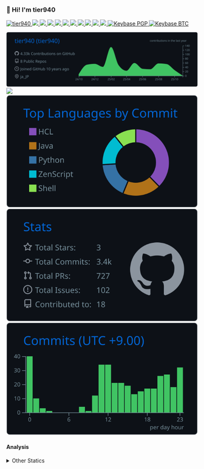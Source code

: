 ### 👋 Hi! I'm tier940

<p align="left"> 
  <a href="https://github.com/tier940/tier940/">
    <img src="https://komarev.com/ghpvc/?username=tier940" alt="tier940" />
  </a>
  <a href="http://twitter.com/tier940">
    <img height="20" src="https://img.shields.io/twitter/follow/tier940?label=Twitter&logo=twitter&style=flat" />
  </a>
  <a href="https://github.com/tier940">
    <img height="20" src="https://img.shields.io/github/followers/tier940?label=follow&logo=github&style=flat" />
  </a>
  <a href="https://www.reddit.com/user/tier940">
    <img height="20" src="https://img.shields.io/reddit/user-karma/combined/tier940?label=Reddit&logo=reddit&style=flat" />
  </a>
  <a href="https://stackoverflow.com/users/17317833/tier940">
    <img height="20" src="https://img.shields.io/stackexchange/stackoverflow/r/17317833?label=StackOverflow&logo=stack-overflow&style=flat" />
  </a>
  <a href="https://zenn.dev/tier940">
    <img height="20" src="https://zenn.badge.nikaera.com/s/tier940/likes" />
  </a>
  <a href="https://zenn.dev/tier940">
    <img height="20" src="https://zenn.badge.nikaera.com/s/tier940/followers" />
  </a>
  <a href="https://zenn.dev/tier940">
    <img height="20" src="https://zenn.badge.nikaera.com/s/tier940/articles" />
  </a>
  <a href="http://qiita.com/tier940">
    <img height="20" src="https://qiita-badge.apiapi.app/s/tier940/posts.svg" />
  </a>
  <a href="http://qiita.com/tier940">
    <img height="20" src="https://qiita-badge.apiapi.app/s/tier940/contributions.svg" />
  </a>
  <a href="https://github.com/tier940/tier940/">
    <img height="20" src="https://github.com/tier940/tier940/actions/workflows/main.yml/badge.svg" />
  </a>
  <a href="https://keybase.io/tier940">
    <img alt="Keybase PGP" src="https://img.shields.io/keybase/pgp/tier940">
  </a>
  <a href="https://keybase.io/tier940">
    <img alt="Keybase BTC" src="https://img.shields.io/keybase/btc/tier940">
  </a>
</p>

[![](https://raw.githubusercontent.com/tier940/tier940/main/profile-summary-card-output/github_dark/0-profile-details.svg)](https://github.com/vn7n24fzkq/github-profile-summary-cards)
[![](https://raw.githubusercontent.com/tier940/tier940/main/profile-summary-card-output/github_dark/1-repos-per-language.svg)](https://github.com/vn7n24fzkq/github-profile-summary-cards) [![](https://raw.githubusercontent.com/tier940/tier940/main/profile-summary-card-output/github_dark/2-most-commit-language.svg)](https://github.com/vn7n24fzkq/github-profile-summary-cards)
[![](https://raw.githubusercontent.com/tier940/tier940/main/profile-summary-card-output/github_dark/3-stats.svg)](https://github.com/vn7n24fzkq/github-profile-summary-cards) [![](https://raw.githubusercontent.com/tier940/tier940/main/profile-summary-card-output/github_dark/4-productive-time.svg)](https://github.com/vn7n24fzkq/github-profile-summary-cards)


#### Analysis
<!-- <img height="150" src="https://github.com/tier940/tier940/blob/master/images/stat.svg" alt="Alternative Text"/> -->

<details>
  <summary>Other Statics</summary>
  <!--START_SECTION:waka-->
![Code Time](http://img.shields.io/badge/Code%20Time-3%2C307%20hrs%202%20mins-blue)

**🐱 My GitHub Data** 

> 📦 24.1 kB Used in GitHub's Storage 
 > 
> 💼 Opted to Hire
 > 
> 📜 12 Public Repositories 
 > 
> 🔑 2 Private Repositories 
 > 
**I'm an Early 🐤** 

```text
🌞 Morning                1662 commits        ████░░░░░░░░░░░░░░░░░░░░░   16.11 % 
🌆 Daytime                3750 commits        █████████░░░░░░░░░░░░░░░░   36.35 % 
🌃 Evening                3789 commits        █████████░░░░░░░░░░░░░░░░   36.73 % 
🌙 Night                  1115 commits        ███░░░░░░░░░░░░░░░░░░░░░░   10.81 % 
```
📅 **I'm Most Productive on Saturday** 

```text
Monday                   1008 commits        ██░░░░░░░░░░░░░░░░░░░░░░░   09.77 % 
Tuesday                  1773 commits        ████░░░░░░░░░░░░░░░░░░░░░   17.19 % 
Wednesday                1222 commits        ███░░░░░░░░░░░░░░░░░░░░░░   11.85 % 
Thursday                 1123 commits        ███░░░░░░░░░░░░░░░░░░░░░░   10.89 % 
Friday                   1336 commits        ███░░░░░░░░░░░░░░░░░░░░░░   12.95 % 
Saturday                 1997 commits        █████░░░░░░░░░░░░░░░░░░░░   19.36 % 
Sunday                   1857 commits        ████░░░░░░░░░░░░░░░░░░░░░   18.00 % 
```


📊 **This Week I Spent My Time On** 

```text
🕑︎ Time Zone: Asia/Tokyo

💬 Programming Languages: 
Other                    37 hrs 11 mins      ██████████████████░░░░░░░   72.56 % 
Java                     7 hrs 1 min         ███░░░░░░░░░░░░░░░░░░░░░░   13.70 % 
Markdown                 1 hr 34 mins        █░░░░░░░░░░░░░░░░░░░░░░░░   03.06 % 
JSON                     1 hr 33 mins        █░░░░░░░░░░░░░░░░░░░░░░░░   03.03 % 
Groovy                   47 mins             ░░░░░░░░░░░░░░░░░░░░░░░░░   01.55 % 

🔥 Editors: 
Edge                     34 hrs 3 mins       █████████████████░░░░░░░░   66.47 % 
Intellijidea             9 hrs 4 mins        ████░░░░░░░░░░░░░░░░░░░░░   17.71 % 
VS Code                  8 hrs 6 mins        ████░░░░░░░░░░░░░░░░░░░░░   15.82 % 

💻 Operating System: 
Windows                  50 hrs 20 mins      █████████████████████████   98.24 % 
Linux                    54 mins             ░░░░░░░░░░░░░░░░░░░░░░░░░   01.76 % 
```

**I Mostly Code in Java** 

```text
Java                     14 repos            ████████████░░░░░░░░░░░░░   46.67 % 
ZenScript                3 repos             ██░░░░░░░░░░░░░░░░░░░░░░░   10.00 % 
Groovy                   1 repo              █░░░░░░░░░░░░░░░░░░░░░░░░   03.33 % 
HTML                     1 repo              █░░░░░░░░░░░░░░░░░░░░░░░░   03.33 % 
Dockerfile               1 repo              █░░░░░░░░░░░░░░░░░░░░░░░░   03.33 % 
```



**Timeline**

![Lines of Code chart](https://raw.githubusercontent.com/tier940/tier940/main/assets/bar_graph.png)


 Last Updated on 19/02/2024 01:18:48 UTC
<!--END_SECTION:waka-->
</details>

